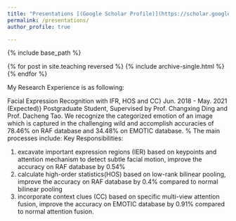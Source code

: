 ```yaml
---
title: "Presentations [(Google Scholar Profile)](https://scholar.google.com/citations?user=pA-TqMEAAAAJ)"
permalink: /presentations/
author_profile: true

---
```


{% include base_path %}

{% for post in site.teaching reversed %}
  {% include archive-single.html %}
{% endfor %}


My Research Experience is as following:

Facial Expression Recognition with IFR, HOS and CC} Jun. 2018 - May. 2021 (Expected)}
Postgraduate Student, Supervised by Prof. Changxing Ding and Prof. Dacheng Tao.
We recognize the categorized emotion of an image which is captured in the challenging wild and accomplish accuracies of 78.46\% on RAF database and 34.48\% on EMOTIC database. 
% The main processes include: 
Key Responsibilities:
1) excavate important expression regions (IER) based on keypoints and attention mechanism to detect subtle facial motion, improve the accuracy on RAF database by 0.54% 
2) calculate high-order statistics(HOS) based on low-rank bilinear pooling, improve the accuracy on RAF database by 0.4\% compared to normal bilinear pooling 
3) incorporate context clues (CC) based on specific multi-view attention fusion, improve the accuracy on EMOTIC database by 0.91\% compared to normal attention fusion. 

<!-- <b>3DV 17 Spotlight on `3D Object Classification via Spherical Projections`.</b> [Slides](http://caozhangjie.github.io/files/SP17_slides.pdf)

<b>AAAI 17 Oral on `Transitive Hashing Network for Heterogeneous Multimedia Retrieval`.</b> [Slides](http://caozhangjie.github.io/files/THN17_slides.pdf)

<b>AAAI 18 Oral on `Transfer Adversarial Hashing for Hamming Space Retrieval`.</b> [Slides](http://caozhangjie.github.io/files/TAH18_slides.pdf)

<b>CVPR18 Spotlight on `Partial Transfer Learning with Selective Adversarial Networks`.</b> [Slides](http://caozhangjie.github.io/files/SAN18_slides.pdf) [Video](http://caozhangjie.github.io/files/SAN18_video.mp4)
 -->